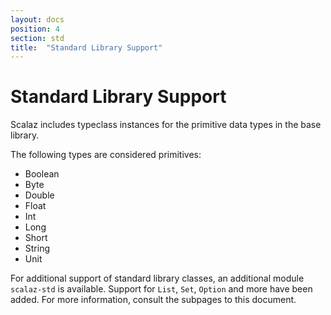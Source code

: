 ```yaml
---
layout: docs
position: 4
section: std
title:  "Standard Library Support"
---
```


# Standard Library Support

Scalaz includes typeclass instances for the primitive data types in the base library.

The following types are considered primitives:

- Boolean
- Byte
- Double
- Float
- Int
- Long
- Short
- String
- Unit

For additional support of standard library classes, an additional module `scalaz-std` is available.
Support for `List`, `Set`, `Option` and more have been added. For more information, consult the subpages to this document.

